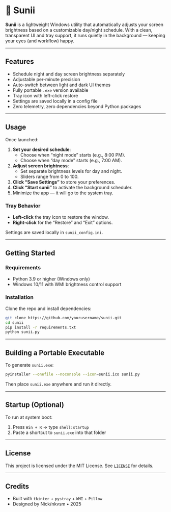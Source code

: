 # 🌅 Sunii

**Sunii** is a lightweight Windows utility that automatically adjusts your screen brightness based on a customizable day/night schedule. With a clean, transparent UI and tray support, it runs quietly in the background — keeping your eyes (and workflow) happy.

---

##  Features

- Schedule night and day screen brightness separately
- Adjustable per-minute precision
- Auto-switch between light and dark UI themes
- Fully portable `.exe` version available
- Tray icon with left-click restore
- Settings are saved locally in a config file
- Zero telemetry, zero dependencies beyond Python packages

---

##  Usage

Once launched:

1. **Set your desired schedule**:
   - Choose when “night mode” starts (e.g., 8:00 PM).
   - Choose when “day mode” starts (e.g., 7:00 AM).
2. **Adjust screen brightness**:
   - Set separate brightness levels for day and night.
   - Sliders range from 0 to 100.
3. **Click “Save Settings”** to store your preferences.
4. **Click “Start sunii”** to activate the background scheduler.
5. Minimize the app — it will go to the system tray.

### Tray Behavior
-  **Left-click** the tray icon to restore the window.
-  **Right-click** for the “Restore” and “Exit” options.

Settings are saved locally in `sunii_config.ini`.

---

##  Getting Started

###  Requirements

- Python 3.9 or higher (Windows only)
- Windows 10/11 with WMI brightness control support

###  Installation

Clone the repo and install dependencies:

```bash
git clone https://github.com/yourusername/sunii.git
cd sunii
pip install -r requirements.txt
python sunii.py
```

---

##  Building a Portable Executable

To generate `sunii.exe`:

```bash
pyinstaller --onefile --noconsole --icon=sunii.ico sunii.py
```

Then place `sunii.exe` anywhere and run it directly.

---

##  Startup (Optional)

To run at system boot:

1. Press `Win + R` → type `shell:startup`
2. Paste a shortcut to `sunii.exe` into that folder

---

##  License

This project is licensed under the MIT License. See [`LICENSE`](LICENSE) for details.

---

##  Credits

- Built with `tkinter` + `pystray` + `WMI` + `Pillow`
- Designed by Nick/nkvsm • 2025